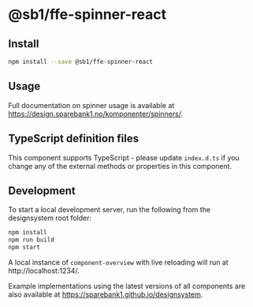 # @sb1/ffe-spinner-react

## Install

```bash
npm install --save @sb1/ffe-spinner-react
```

## Usage

Full documentation on spinner usage is available at https://design.sparebank1.no/komponenter/spinners/.

## TypeScript definition files

This component supports TypeScript - please update `index.d.ts` if you change any
of the external methods or properties in this component.

## Development

To start a local development server, run the following from the designsystem root folder:

```bash
npm install
npm run build
npm start
```

A local instance of `component-overview` with live reloading will run at http://localhost:1234/.

Example implementations using the latest versions of all components are also available at https://sparebank1.github.io/designsystem.
